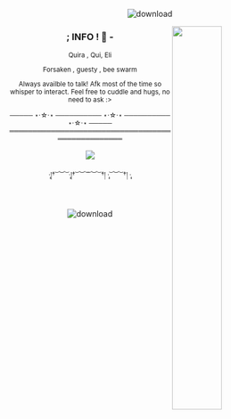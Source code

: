 <div align="center">

 ![download](https://github.com/user-attachments/assets/952fd4f0-0e1b-498d-9f38-94416ffdadf9)

</div>

  <img align="right" width="42%" src="https://github.com/user-attachments/assets/0707669d-935b-45ff-a12a-2d3a6b039819">

<div align="center">
 
### ; INFO ! 🍕 -

  <small>
Quira , Qui, Eli

Forsaken , guesty , bee swarm
    
Always availble to talk! Afk most of the time so whisper to interact.
Feel free to cuddle and hugs, no need to ask :>


───── ⋆⋅☆⋅⋆ ────────── ⋆⋅☆⋅⋆ ────────── ⋆⋅☆⋅⋆ ─────
═════════════════════════════════════════════════
</small>


![](https://komarev.com/ghpvc/?username=gentlehandsplease&style=flat-square&label=pizza_slices&color=c02a2e)

<small>


·̩͙།† ͝ ︶ ͝ ·̩͙།† ͝ ︶ ͝  ͝ ︶ ͝ †། ·̩͙ ͝ ︶ ͝ †། ·̩͙


‎ ‎ 
</small>


</div>

<div align="center">

   ![download](https://github.com/user-attachments/assets/f61ec0a7-83a6-47e1-82f0-4bf14ee928c1)
